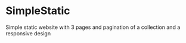 # SimpleStatic
Simple static website with 3 pages and pagination of a collection and a responsive design